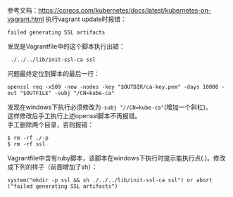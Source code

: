 参考文档：https://coreos.com/kubernetes/docs/latest/kubernetes-on-vagrant.html
执行vagrant update时报错：
```
failed generating SSL artifacts
```
发现是Vagrantfile中的这个脚本执行出错：
```
 ./../../lib/init-ssl-ca ssl
```
问题最终定位到脚本的最后一行：
```
openssl req -x509 -new -nodes -key "$OUTDIR/ca-key.pem" -days 10000 -out "$OUTFILE" -subj "/CN=kube-ca"
```
发现在windows下执行必须修改为```-subj "//CN=kube-ca"```(增加一个斜杠)。  
这样修改后手工执行上述openssl脚本不再报错。  
手工删除两个目录，否则报错：
```
$ rm -rf ./-p
$ rm -rf ssl
```
Vagrantfile中含有ruby脚本，该脚本在windows下执行时提示能执行点(.)。修改成下列的样子（前面增加了sh）：
```
system("mkdir -p ssl && sh ./../../lib/init-ssl-ca ssl") or abort ("failed generating SSL artifacts")
```
